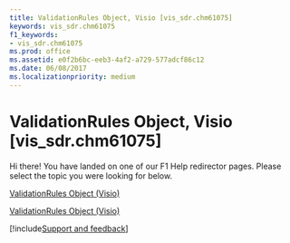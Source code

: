 ```yaml
---
title: ValidationRules Object, Visio [vis_sdr.chm61075]
keywords: vis_sdr.chm61075
f1_keywords:
- vis_sdr.chm61075
ms.prod: office
ms.assetid: e0f2b6bc-eeb3-4af2-a729-577adcf86c12
ms.date: 06/08/2017
ms.localizationpriority: medium
---
```



# ValidationRules Object, Visio [vis_sdr.chm61075]

Hi there! You have landed on one of our F1 Help redirector pages. Please select the topic you were looking for below.

[ValidationRules Object (Visio)](https://msdn.microsoft.com/library/f66d942d-1ae4-d65a-b534-947787b7b160.aspx)

[ValidationRules Object (Visio)](https://msdn.microsoft.com/library/e7a1a5c6-02a7-2dc2-7a73-cc84821e077e%28Office.15%29.aspx)

[!include[Support and feedback](~/includes/feedback-boilerplate.md)]